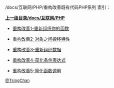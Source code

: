 /docs/互联网/PHP/重构改善既有代码PHP系列 索引：


**[上一级目录/docs/互联网/PHP](/docs/互联网/PHP/index.md)**

- [重构改善1-重新组织你的函数](/docs/互联网/PHP/重构改善既有代码PHP系列/重构改善1-重新组织你的函数.md)

- [重构改善2-对象之间搬移特性](/docs/互联网/PHP/重构改善既有代码PHP系列/重构改善2-对象之间搬移特性.md)

- [重构改善3-重新组织数据](/docs/互联网/PHP/重构改善既有代码PHP系列/重构改善3-重新组织数据.md)

- [重构改善4-简化条件表达式](/docs/互联网/PHP/重构改善既有代码PHP系列/重构改善4-简化条件表达式.md)

- [重构改善5-简化函数调用](/docs/互联网/PHP/重构改善既有代码PHP系列/重构改善5-简化函数调用.md)


<font size=2 color='grey'> [@TsingChan](https://github.com/tsingchan) </font>